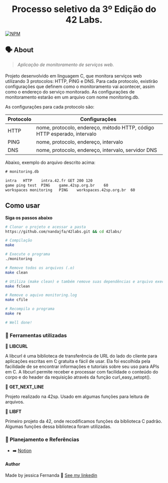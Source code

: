 <h1 align="center">
	Processo seletivo da 3º Edição do 42 Labs.
 </h1>

 [![NPM](https://img.shields.io/npm/l/react)](https://github.com/nandajfa/42labs/blob/main/LICENSE)


  ## 🗣️ About

> _Aplicação de monitoramento de serviços web._

####

  Projeto desenvolvido em linguagem C, que monitora serviços web utilizando 3 protocolos: HTTP, PING e DNS. Para cada protocolo, existirão configurações que definem como o monitoramento vai acontecer, assim como o endereço do serviço monitorado. As configurações de monitoramento estarão em um arquivo com nome monitoring.db.


As configurações para cada protocolo são:

| Protocolo   | Configurações                                                           |
|-------------|-------------------------------------------------------------------------|
| HTTP        | nome, protocolo, endereço, método HTTP, código HTTP esperado, intervalo |
| PING        | nome, protocolo, endereço, intervalo                                    |
| DNS         | nome, protocolo, endereço, intervalo, servidor DNS                      |

Abaixo, exemplo do arquivo descrito acima:

```txt
# monitoring.db

intra	HTTP	intra.42.fr	GET	200	120
game ping test	PING	game.42sp.org.br	60
workspaces monitoring	PING	workspaces.42sp.org.br	60
```

## Como usar
**Siga os passos abaixo**
```bash
# Clonar o projeto e acessar a pasta
https://github.com/nandajfa/42labs.git && cd 42labs/

# Compilação
make

# Execute o programa
./monitoring

# Remove todos os arquivos (.o)
make clean

# Utiliza (make clean) e também remove suas dependências e arquivo executável
make fclean

# Remove o aquivo monitoring.log
make cfile

# Recompila o programa
make re

# Well done!
```

### :toolbox: Ferramentas utilizadas

:small_orange_diamond: **LIBCURL**

A libcurl é uma biblioteca de transferência de URL do lado do cliente  para aplicações escritas em C gratuita e fácil de usar. Ela foi escolhida pela facilidade de se encontrar informações e tutoriais sobre seu uso para APIs em C. A libcurl permite receber e processar com facilidade o conteúdo do corpo e do header da requisição através da função curl_easy_setopt().

:small_orange_diamond: **GET_NEXT_LINE**

Projeto realizado na 42sp. Usado em algumas funções para leitura de arquivos.

:small_orange_diamond: **LIBFT**

Primeiro projeto da 42, onde recodificamos funções da biblioteca C padrão. Algumas funções dessa biblioteca foram utilizadas.

### 📑 Planejamento e Referências

* ➡️ [Notion](https://grizzled-turtle-393.notion.site/42-Labs-2de8c9e246074f83adb3298dcaf3d000)

 #### Author

Made by jessica Fernanda 👋 [See my linkedin](https://www.linkedin.com/in/jessica-fernanda-alves-marques-106651205/)
